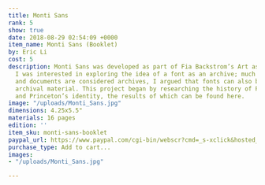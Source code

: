 ```yaml
---
title: Monti Sans
rank: 5
show: true
date: 2018-08-29 02:54:09 +0000
item_name: Monti Sans (Booklet)
by: Eric Li
cost: 5
description: Monti Sans was developed as part of Fia Backstrom’s Art as Research class.
  I was interested in exploring the idea of a font as an archive; much like how photographs
  and documents are considered archives, I argued that fonts can also be considered
  archival material. This project began by researching the history of Princeton Monticello
  and Princeton’s identity, the results of which can be found here.
image: "/uploads/Monti_Sans.jpg"
dimensions: 4.25x5.5"
materials: 16 pages
edition: ''
item_sku: monti-sans-booklet
paypal_url: https://www.paypal.com/cgi-bin/webscr?cmd=_s-xclick&hosted_button_id=XZBBDNNLYR5DQ
purchase_type: Add to cart...
images:
- "/uploads/Monti_Sans.jpg"

---
```

